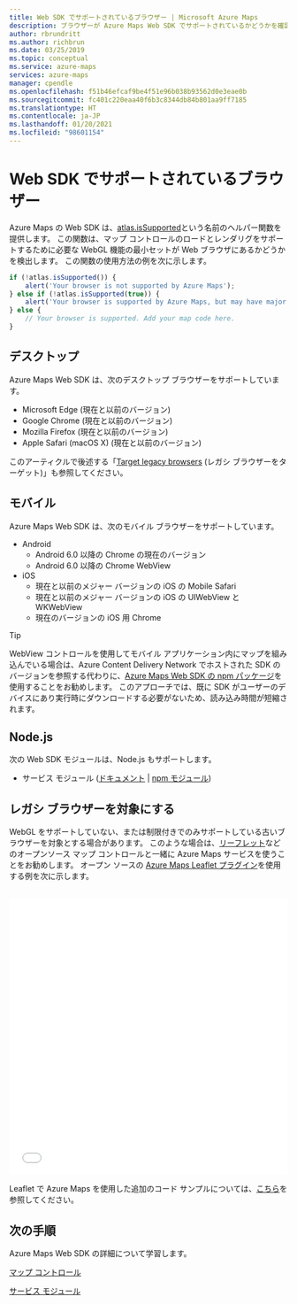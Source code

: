```yaml
---
title: Web SDK でサポートされているブラウザー | Microsoft Azure Maps
description: ブラウザーが Azure Maps Web SDK でサポートされているかどうかを確認する方法について説明します。 サポートされているブラウザーの一覧を表示します。 レガシ ブラウザーでマップ サービスを使用する方法について説明します。
author: rbrundritt
ms.author: richbrun
ms.date: 03/25/2019
ms.topic: conceptual
ms.service: azure-maps
services: azure-maps
manager: cpendle
ms.openlocfilehash: f51b46efcaf9be4f51e96b038b93562d0e3eae0b
ms.sourcegitcommit: fc401c220eaa40f6b3c8344db84b801aa9ff7185
ms.translationtype: HT
ms.contentlocale: ja-JP
ms.lasthandoff: 01/20/2021
ms.locfileid: "98601154"
---
```

# <a name="web-sdk-supported-browsers"></a>Web SDK でサポートされているブラウザー

Azure Maps の Web SDK は、[atlas.isSupported](/javascript/api/azure-maps-control/atlas#issupported-boolean-)という名前のヘルパー関数を提供します。 この関数は、マップ コントロールのロードとレンダリグをサポートするために必要な WebGL 機能の最小セットが Web ブラウザにあるかどうかを検出します。 この関数の使用方法の例を次に示します。

```JavaScript
if (!atlas.isSupported()) {
    alert('Your browser is not supported by Azure Maps');
} else if (!atlas.isSupported(true)) {
    alert('Your browser is supported by Azure Maps, but may have major performance caveats.');
} else {
    // Your browser is supported. Add your map code here.
}
```

## <a name="desktop"></a>デスクトップ

Azure Maps Web SDK は、次のデスクトップ ブラウザーをサポートしています。

- Microsoft Edge (現在と以前のバージョン)
- Google Chrome (現在と以前のバージョン)
- Mozilla Firefox (現在と以前のバージョン)
- Apple Safari (macOS X) (現在と以前のバージョン)

このアーティクルで後述する「[Target legacy browsers](#Target-Legacy-Browsers) (レガシ ブラウザーをターゲット)」も参照してください。

## <a name="mobile"></a>モバイル

Azure Maps Web SDK は、次のモバイル ブラウザーをサポートしています。

- Android
  - Android 6.0 以降の Chrome の現在のバージョン
  - Android 6.0 以降の Chrome WebView
- iOS
  - 現在と以前のメジャー バージョンの iOS の Mobile Safari
  - 現在と以前のメジャー バージョンの iOS の UIWebView と WKWebView
  - 現在のバージョンの iOS 用 Chrome

> [!TIP]
> WebView コントロールを使用してモバイル アプリケーション内にマップを組み込んでいる場合は、Azure Content Delivery Network でホストされた SDK のバージョンを参照する代わりに、[Azure Maps Web SDK の npm パッケージ](https://www.npmjs.com/package/azure-maps-control)を使用することをお勧めします。 このアプローチでは、既に SDK がユーザーのデバイスにあり実行時にダウンロードする必要がないため、読み込み時間が短縮されます。

## <a name="nodejs"></a>Node.js

次の Web SDK モジュールは、Node.js もサポートします。

- サービス モジュール ([ドキュメント](how-to-use-services-module.md) | [npm モジュール](https://www.npmjs.com/package/azure-maps-rest))

## <a name="target-legacy-browsers"></a><a name="Target-Legacy-Browsers"></a>レガシ ブラウザーを対象にする

WebGL をサポートしていない、または制限付きでのみサポートしている古いブラウザーを対象とする場合があります。 このような場合は、[リーフレット](https://leafletjs.com/)などのオープンソース マップ コントロールと一緒に Azure Maps サービスを使うことをお勧めします。 オープン ソースの [Azure Maps Leaflet プラグイン](https://github.com/azure-samples/azure-maps-leaflet)を使用する例を次に示します。

<br/>

<iframe height="500" style="width: 100%;" scrolling="no" title="Azure Maps + Leaflet" src="//codepen.io/azuremaps/embed/GeLgyx/?height=500&theme-id=0&default-tab=html,result" frameborder="no" allowtransparency="true" allowfullscreen="true">
<a href='https://codepen.io'>CodePen</a> 上の Azure Maps (<a href='https://codepen.io/azuremaps'>@azuremaps</a>) による「<a href='https://codepen.io/azuremaps/pen/GeLgyx/'>Azure Maps + Leaflet</a>」Pen を表示します。
</iframe>

Leaflet で Azure Maps を使用した追加のコード サンプルについては、[こちら](https://azuremapscodesamples.azurewebsites.net/?search=leaflet)を参照してください。

## <a name="next-steps"></a>次の手順

Azure Maps Web SDK の詳細について学習します。

[マップ コントロール](how-to-use-map-control.md)

[サービス モジュール](how-to-use-services-module.md)
